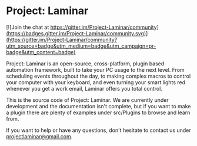 # Project: Laminar

[![Join the chat at https://gitter.im/Project-Laminar/community](https://badges.gitter.im/Project-Laminar/community.svg)](https://gitter.im/Project-Laminar/community?utm_source=badge&utm_medium=badge&utm_campaign=pr-badge&utm_content=badge)

Project: Laminar is an open-source, cross-platform, plugin based automation framework, built to take your PC usage to the next level. From scheduling events throughout the day, to making complex macros to control your computer with your keyboard, and even turning your smart lights red whenever you get a work email, Laminar offers you total control.

This is the source code of Project: Laminar. We are currently under development and the documentation isn't complete, but if you want to make a plugin there are plenty of examples under src/Plugins to browse and learn from.

If you want to help or have any questions, don't hesitate to contact us under projectlaminar@gmail.com.
